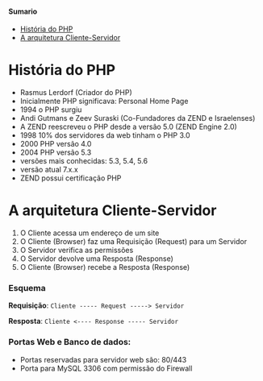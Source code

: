 
#### Sumario

- [História do PHP](#história-do-php)
- [A arquitetura Cliente-Servidor](#a-arquitetura-cliente-servidor)

# História do PHP

- Rasmus Lerdorf (Criador do PHP)
- Inicialmente PHP significava: Personal Home Page
- 1994 o PHP surgiu
- Andi Gutmans e Zeev Suraski (Co-Fundadores da ZEND e Israelenses)
- A ZEND reescreveu o PHP desde a versão 5.0 (ZEND Engine 2.0)
- 1998 10% dos servidores da web tinham o PHP 3.0
- 2000 PHP versão 4.0
- 2004 PHP versão 5.3
- versões mais conhecidas: 5.3, 5.4, 5.6
- versão atual 7.x.x
- ZEND possui certificação PHP

# A arquitetura Cliente-Servidor

1) O Cliente acessa um endereço de um site
2) O Cliente (Browser) faz uma Requisição (Request) para um Servidor
3) O Servidor verifica as permissões
4) O Servidor devolve uma Resposta (Response)
5) O Cliente (Browser) recebe a Resposta (Response)

### Esquema

**Requisição**: `Cliente ----- Request -----> Servidor`

**Resposta**: `Cliente <---- Response ----- Servidor`

### Portas Web e Banco de dados:

- Portas reservadas para servidor web são: 80/443
- Porta para MySQL 3306 com permissão do Firewall
